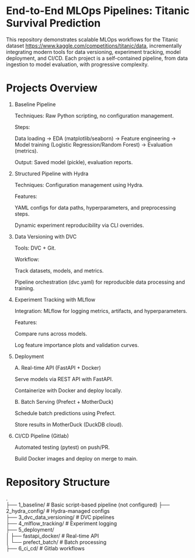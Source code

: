 # End-to-End MLOps Pipelines: Titanic Survival Prediction

This repository demonstrates scalable MLOps workflows for the Titanic dataset https://www.kaggle.com/competitions/titanic/data, incrementally integrating modern tools for data versioning, experiment tracking, model deployment, and CI/CD. Each project is a self-contained pipeline, from data ingestion to model evaluation, with progressive complexity.

# Projects Overview
1. Baseline Pipeline
   
     Techniques: Raw Python scripting, no configuration management.
     
     Steps:
     
     Data loading → EDA (matplotlib/seaborn) → Feature engineering  → Model training (Logistic Regression/Random Forest) → Evaluation (metrics).
     
     Output: Saved model (pickle), evaluation reports.

2. Structured Pipeline with Hydra
   
     Techniques: Configuration management using Hydra.
     
     Features:
     
     YAML configs for data paths, hyperparameters, and preprocessing steps.
     
     Dynamic experiment reproducibility via CLI overrides.

3. Data Versioning with DVC

     Tools: DVC + Git.
     
     Workflow:
     
     Track datasets, models, and metrics.
     
     Pipeline orchestration (dvc.yaml) for reproducible data processing and training.

4. Experiment Tracking with MLflow
   
     Integration: MLflow for logging metrics, artifacts, and hyperparameters.
     
     Features:
     
     Compare runs across models.
     
     Log feature importance plots and validation curves.

5. Deployment
   
     A. Real-time API (FastAPI + Docker)
     
      Serve models via REST API with FastAPI.
       
      Containerize with Docker and deploy locally.
     
     
     B. Batch Serving (Prefect + MotherDuck)
     
      Schedule batch predictions using Prefect.
       
      Store results in MotherDuck (DuckDB cloud).

  6. CI/CD Pipeline (Gitlab)
   
     Automated testing (pytest) on push/PR.
     
     Build Docker images and deploy on merge to main.



# Repository Structure

.  
├── 1_baseline/                  # Basic script-based pipeline (not configured)
├── 2_hydra_config/             # Hydra-managed configs  
├── 3_dvc_data_versioning/       # DVC pipelines  
├── 4_mlflow_tracking/           # Experiment logging  
├── 5_deployment/  
│   ├── fastapi_docker/          # Real-time API  
│   └── prefect_batch/           # Batch processing  
├── 6_ci_cd/                     # Gitlab workflows  
